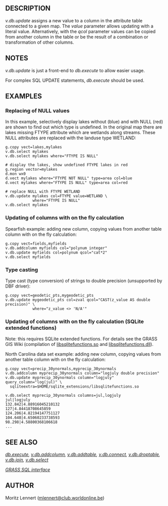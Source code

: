 ## DESCRIPTION

*v.db.update* assigns a new value to a column in the attribute table
connected to a given map. The *value* parameter allows updating with a
literal value. Alternatively, with the *qcol* parameter values can be
copied from another column in the table or be the result of a
combination or transformation of other columns.

## NOTES

*v.db.update* is just a front-end to *db.execute* to allow easier usage.

For complex SQL UPDATE statements, *db.execute* should be used.

## EXAMPLES

### Replacing of NULL values

In this example, selectively display lakes without (blue) and with NULL
(red) are shown to find out which type is undefined. In the original map
there are lakes missing FTYPE attribute which are wetlands along
streams. These NULL attributes are replaced with the landuse type
WETLAND:

```
g.copy vect=lakes,mylakes
v.db.select mylakes
v.db.select mylakes where="FTYPE IS NULL"

# display the lakes, show undefined FTYPE lakes in red
g.region vector=mylakes
d.mon wx0
d.vect mylakes where="FTYPE NOT NULL" type=area col=blue
d.vect mylakes where="FTYPE IS NULL" type=area col=red

# replace NULL with FTYPE WETLAND
v.db.update mylakes col=FTYPE value=WETLAND \
            where="FTYPE IS NULL"
v.db.select mylakes
```

### Updating of columns with on the fly calculation

Spearfish example: adding new column, copying values from another table
column with on the fly calculation:

```
g.copy vect=fields,myfields
v.db.addcolumn myfields col="polynum integer"
v.db.update myfields col=polynum qcol="cat*2"
v.db.select myfields
```

### Type casting

Type cast (type conversion) of strings to double precision (unsupported
by DBF driver):

```
g.copy vect=geodetic_pts,mygeodetic_pts
v.db.update mygeodetic_pts col=zval qcol="CAST(z_value AS double precision)" \
            where="z_value <> 'N/A'"
```

### Updating of columns with on the fly calculation (SQLite extended functions)

Note: this requires SQLite extended functions. For details see the GRASS
GIS Wiki (compilation of
[libsqlitefunctions.so](https://grasswiki.osgeo.org/wiki/Build_SQLite_extension_on_Linux)
and
[libsqlitefunctions.dll](https://grasswiki.osgeo.org/wiki/Build_SQLite_extension_on_windows)).

North Carolina data set example: adding new column, copying values from
another table column with on the fly calculation:

```
g.copy vect=precip_30ynormals,myprecip_30ynormals
v.db.addcolumn myprecip_30ynormals column="logjuly double precision"
v.db.update myprecip_30ynormals column="logjuly" query_column="log(jul)" \
  sqliteextra=$HOME/sqlite_extensions/libsqlitefunctions.so

v.db.select myprecip_30ynormals columns=jul,logjuly
jul|logjuly
132.842|4.88916045210132
127|4.84418708645859
124.206|4.82194147751127
104.648|4.65060233738593
98.298|4.58800368106618
...
```

## SEE ALSO

*[db.execute](db.execute.html), [v.db.addcolumn](v.db.addcolumn.html),
[v.db.addtable](v.db.addtable.html), [v.db.connect](v.db.connect.html),
[v.db.droptable](v.db.droptable.html), [v.db.join](v.db.join.html),
[v.db.select](v.db.select.html)*

*[GRASS SQL interface](sql.html)*

## AUTHOR

Moritz Lennert (mlennert@club.worldonline.be)
